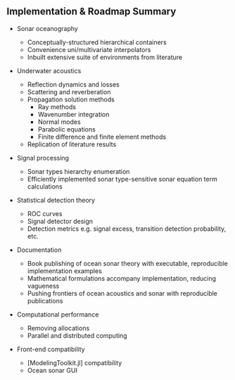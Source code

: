 ## Implementation & Roadmap Summary

* Sonar oceanography
  * Conceptually-structured hierarchical containers
  * Convenience uni/multivariate interpolators
  * Inbuilt extensive suite of environments from literature

* Underwater acoustics
  * Reflection dynamics and losses
  * Scattering and reverberation
  * Propagation solution methods
    * Ray methods
    * Wavenumber integration
    * Normal modes
    * Parabolic equations
    * Finite difference and finite element methods
  * Replication of literature results

* Signal processing
  * Sonar types hierarchy enumeration
  * Efficiently implemented sonar type-sensitive sonar equation term calculations

* Statistical detection theory
  * ROC curves
  * Signal detector design
  * Detection metrics e.g. signal excess, transition detection probability, etc.

* Documentation
  * Book publishing of ocean sonar theory with executable, reproducible implementation examples
  * Mathematical formulations accompany implementation, reducing vagueness
  * Pushing frontiers of ocean acoustics and sonar with reproducible publications

* Computational performance
  * Removing allocations
  * Parallel and distributed computing

* Front-end compatibility
  * [ModelingToolkit.jl] compatibility
  * Ocean sonar GUI
